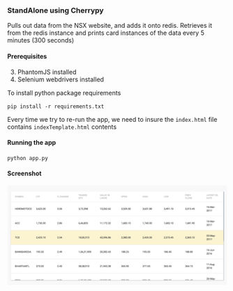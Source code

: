 ### StandAlone using Cherrypy

Pulls out data from the NSX website, and adds it onto redis. Retrieves it from the redis instance and prints card instances of the data every 5 minutes (300 seconds)


#### Prerequisites
3. PhantomJS installed
4. Selenium webdrivers installed

To install python package requirements

    pip install -r requirements.txt

Every time we try to re-run the app, we need to insure the `index.html` file contains `indexTemplate.html` contents
 
#### Running the app

    python app.py

#### Screenshot

![ScreenShot](screenshot.png)
